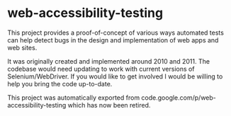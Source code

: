 # web-accessibility-testing
This project provides a proof-of-concept of various ways automated tests can help detect bugs in the design and implementation of web apps and web sites.

It was originally created and implemented around 2010 and 2011. The codebase would need updating to work with current versions of Selenium/WebDriver. If you would like to get involved I would be willing to help you bring the code up-to-date.

This project was automatically exported from code.google.com/p/web-accessibility-testing which has now been retired.
